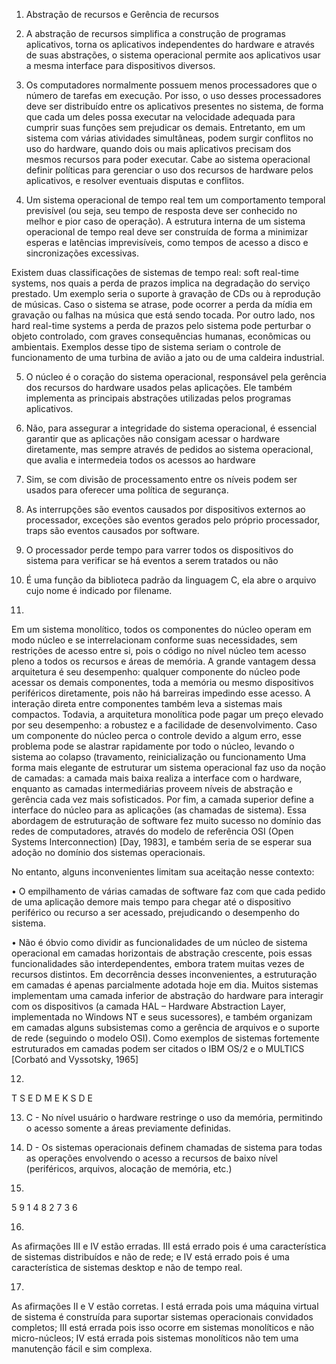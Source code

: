 1) Abstração de recursos e Gerência de recursos

2) A abstração de recursos simplifica a construção de programas aplicativos, torna os aplicativos independentes do hardware e
através de suas abstrações, o sistema operacional permite aos aplicativos usar a
mesma interface para dispositivos diversos. 

3) Os computadores normalmente possuem menos processadores que o número de
tarefas em execução.  Por isso, o uso desses processadores deve ser distribuído
entre os aplicativos presentes no sistema, de forma que cada um deles possa
executar na velocidade adequada para cumprir suas funções sem prejudicar os
demais.
Entretanto,  em um sistema com várias atividades simultâneas, podem surgir conflitos no
uso do hardware, quando dois ou mais aplicativos precisam dos mesmos recursos
para poder executar. Cabe ao sistema operacional definir
políticas
para gerenciar o uso
dos recursos de hardware pelos aplicativos, e resolver eventuais disputas e conflitos.

4) Um sistema operacional de tempo real tem
um comportamento temporal previsível (ou seja, seu tempo de resposta deve ser
conhecido no melhor e pior caso de operação). A estrutura interna de um sistema
operacional de tempo real deve ser construída de forma a minimizar esperas e
latências imprevisíveis, como tempos de acesso a disco e sincronizações excessivas.

Existem duas classificações de sistemas de tempo real: soft real-time systems, nos
quais a perda de prazos implica na degradação do serviço prestado. Um exemplo seria 
o suporte à gravação de CDs ou à reprodução de músicas. Caso o sistema se
atrase, pode ocorrer a perda da mídia em gravação ou falhas na música que está
sendo tocada.  Por outro lado, nos
hard real-time systems
a perda de prazos pelo
sistema pode perturbar o objeto controlado, com graves consequências humanas,
econômicas ou ambientais. Exemplos desse tipo de sistema seriam o controle de
funcionamento de uma turbina de avião a jato ou de uma caldeira industrial.

5) O núcleo é o coração do sistema operacional, responsável pela gerência dos recursos
do hardware usados pelas aplicações.   Ele também implementa as principais
abstrações utilizadas pelos programas aplicativos.

6) Não, para assegurar a integridade do sistema operacional,
é essencial garantir que as aplicações não consigam acessar o hardware diretamente,
mas sempre através de pedidos ao sistema operacional, que avalia e intermedeia todos
os  acessos  ao  hardware

7) Sim, se com divisão de processamento entre os níveis podem ser usados para oferecer uma política de segurança.

8) As interrupções são eventos causados por dispositivos externos ao processador, exceções são eventos gerados pelo próprio processador, traps são eventos causados por software. 

9) O processador perde tempo para varrer todos os dispositivos do sistema para verificar se há eventos a serem tratados ou não

10) É uma função da biblioteca padrão da linguagem C, ela abre o arquivo cujo nome é indicado por filename.

11) 
   Em um sistema monolítico, todos os componentes do núcleo operam em modo núcleo e se interrelacionam conforme suas necessidades, sem restrições de acesso entre si, pois o código no nível núcleo tem acesso pleno a todos os recursos e áreas de memória. A grande vantagem dessa arquitetura é seu desempenho: qualquer componente do núcleo pode acessar os demais componentes, toda a memória ou mesmo dispositivos periféricos diretamente, pois não há barreiras impedindo esse acesso. A interação direta entre componentes também leva a sistemas mais compactos. Todavia, a arquitetura monolítica pode pagar um preço elevado por seu desempenho: a robustez e a facilidade de desenvolvimento. Caso um componente do núcleo perca o controle devido a algum erro, esse problema pode se alastrar rapidamente por todo o núcleo, levando o sistema ao colapso (travamento, reinicialização ou funcionamento
Uma forma mais elegante de estruturar um sistema operacional faz uso da noção de  camadas:   a  camada  mais  baixa  realiza  a  interface  com  o  hardware,  enquanto as  camadas  intermediárias  proveem  níveis  de  abstração  e  gerência  cada  vez  mais sofisticados. Por fim, a camada superior define a interface do núcleo para as aplicações
(as chamadas de sistema). Essa abordagem de estruturação de software fez muito sucesso no domínio das redes de computadores, através do modelo de referência OSI
(Open Systems Interconnection) [Day, 1983], e também seria de se esperar sua adoção no domínio dos sistemas operacionais.
  
No entanto, alguns inconvenientes limitam sua aceitação nesse contexto:

• O empilhamento de várias camadas de software faz com que cada pedido de uma
aplicação demore mais tempo para chegar até o dispositivo periférico ou recurso a
ser acessado, prejudicando o desempenho do sistema.

• Não é óbvio como dividir as funcionalidades de um núcleo de sistema operacional em camadas horizontais de abstração crescente, pois essas funcionalidades são
interdependentes, embora tratem muitas vezes de recursos distintos. Em decorrência desses inconvenientes, a estruturação em camadas é apenas parcialmente adotada hoje em dia. Muitos sistemas implementam uma camada inferior de abstração do hardware para interagir com os dispositivos (a camada HAL – Hardware Abstraction Layer, implementada no Windows NT e seus sucessores), e também organizam em camadas alguns subsistemas como a gerência de arquivos e o suporte de rede (seguindo o modelo OSI). Como exemplos de sistemas fortemente estruturados em camadas podem ser citados o IBM OS/2 e o MULTICS [Corbató and Vyssotsky, 1965]
									 				
12) 
T
S
E
D
M
E
K
S
D
E

13) C - No nível usuário o hardware restringe o uso da memória, permitindo o acesso somente a áreas previamente definidas.

14) D - Os sistemas operacionais definem chamadas de sistema para todas as operações envolvendo o acesso a recursos de baixo nível (periféricos, arquivos, alocação de memória, etc.)

15) 
5
9
1
4
8
2
7
3
6

16)
As afirmações III e IV estão erradas. 
III está errado pois é uma característica de sistemas distribuídos e não de rede; e IV está errado pois é uma característica de sistemas desktop e não de tempo real.

17)
As afirmações II e V estão corretas.
I está errada pois uma máquina virtual de sistema é construída para suportar sistemas operacionais convidados completos; III está errada pois isso ocorre em sistemas monolíticos e não micro-núcleos; IV está errada pois sistemas monolíticos não tem uma manutenção fácil e sim complexa.
